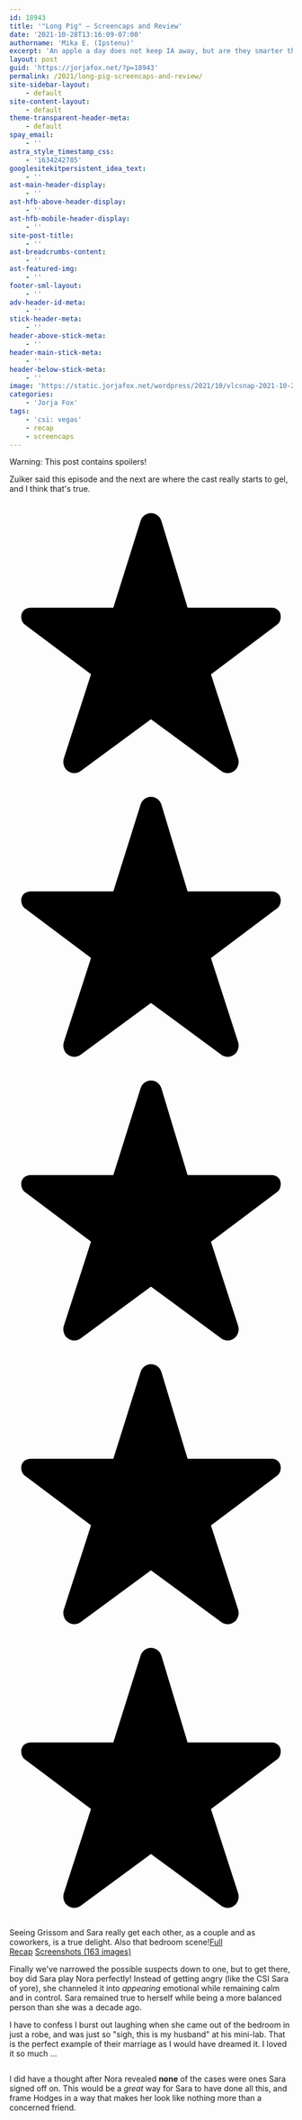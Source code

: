 ```yaml
---
id: 18943
title: '"Long Pig" – Screencaps and Review'
date: '2021-10-28T13:16:09-07:00'
authorname: 'Mika E. (Ipstenu)'
excerpt: 'An apple a day does not keep IA away, but are they smarter than Sara Sidle?'
layout: post
guid: 'https://jorjafox.net/?p=18943'
permalink: /2021/long-pig-screencaps-and-review/
site-sidebar-layout:
    - default
site-content-layout:
    - default
theme-transparent-header-meta:
    - default
spay_email:
    - ''
astra_style_timestamp_css:
    - '1634242785'
googlesitekitpersistent_idea_text:
    - ''
ast-main-header-display:
    - ''
ast-hfb-above-header-display:
    - ''
ast-hfb-mobile-header-display:
    - ''
site-post-title:
    - ''
ast-breadcrumbs-content:
    - ''
ast-featured-img:
    - ''
footer-sml-layout:
    - ''
adv-header-id-meta:
    - ''
stick-header-meta:
    - ''
header-above-stick-meta:
    - ''
header-main-stick-meta:
    - ''
header-below-stick-meta:
    - ''
image: 'https://static.jorjafox.net/wordpress/2021/10/vlcsnap-2021-10-28-12h25m53s663.jpg'
categories:
    - 'Jorja Fox'
tags:
    - 'csi: vegas'
    - recap
    - screencaps
---
```


<div class="wp-block-flfblocks-spoilers flf-spoiler alert alert-danger">Warning: This post contains spoilers!</div>

Zuiker said this episode and the next are where the cast really starts to gel, and I think that's true.

<div class="undefined flf-recap card w-75"><div class="card-body"><div class="flf-rating"><svg id="gold-star" viewbox="0 0 24 24" xmlns="http://www.w3.org/2000/svg"><path d="m22.17 9h-7.07l-2.22-7.346c-.126-.391-.481-.654-.881-.654s-.755.263-.881.654l-2.311 7.346h-6.941c-1.013 0-1.013 1-.631 1.382l5.68 4.254-2.3 7.104c-.127.393.006.826.329 1.072.324.247.764.25 1.092.009l5.962-4.386 5.962 4.386c.162.12.351.179.54.179.194 0 .388-.063.552-.187.323-.246.456-.679.329-1.072l-2.3-7.104 5.68-4.254c.384-.383.384-1.383-.591-1.383z"></path></svg><svg id="gold-star" viewbox="0 0 24 24" xmlns="http://www.w3.org/2000/svg"><path d="m22.17 9h-7.07l-2.22-7.346c-.126-.391-.481-.654-.881-.654s-.755.263-.881.654l-2.311 7.346h-6.941c-1.013 0-1.013 1-.631 1.382l5.68 4.254-2.3 7.104c-.127.393.006.826.329 1.072.324.247.764.25 1.092.009l5.962-4.386 5.962 4.386c.162.12.351.179.54.179.194 0 .388-.063.552-.187.323-.246.456-.679.329-1.072l-2.3-7.104 5.68-4.254c.384-.383.384-1.383-.591-1.383z"></path></svg><svg id="gold-star" viewbox="0 0 24 24" xmlns="http://www.w3.org/2000/svg"><path d="m22.17 9h-7.07l-2.22-7.346c-.126-.391-.481-.654-.881-.654s-.755.263-.881.654l-2.311 7.346h-6.941c-1.013 0-1.013 1-.631 1.382l5.68 4.254-2.3 7.104c-.127.393.006.826.329 1.072.324.247.764.25 1.092.009l5.962-4.386 5.962 4.386c.162.12.351.179.54.179.194 0 .388-.063.552-.187.323-.246.456-.679.329-1.072l-2.3-7.104 5.68-4.254c.384-.383.384-1.383-.591-1.383z"></path></svg><svg version="1.1" id="gold-star" viewbox="0 0 24 24" xmlns="http://www.w3.org/2000/svg"><path d="m22.17 9h-7.07l-2.22-7.346c-.126-.391-.481-.654-.881-.654s-.755.263-.881.654l-2.311 7.346h-6.941c-1.013 0-1.013 1-.631 1.382l5.68 4.254-2.3 7.104c-.127.393.006.826.329 1.072.324.247.764.25 1.092.009l5.962-4.386 5.962 4.386c.162.12.351.179.54.179.194 0 .388-.063.552-.187.323-.246.456-.679.329-1.072l-2.3-7.104 5.68-4.254c.384-.383.384-1.383-.591-1.383z"></path></svg><svg id="grey-star" viewbox="0 0 24 24" xmlns="http://www.w3.org/2000/svg"><path d="m22.17 9h-7.07l-2.22-7.346c-.126-.391-.481-.654-.881-.654s-.755.263-.881.654l-2.311 7.346h-6.941c-1.013 0-1.013 1-.631 1.382l5.68 4.254-2.3 7.104c-.127.393.006.826.329 1.072.324.247.764.25 1.092.009l5.962-4.386 5.962 4.386c.162.12.351.179.54.179.194 0 .388-.063.552-.187.323-.246.456-.679.329-1.072l-2.3-7.104 5.68-4.254c.384-.383.384-1.383-.591-1.383z"></path></svg></div><p class="card-text">Seeing Grissom and Sara really get each other, as a couple and as coworkers, is a true delight. Also that bedroom scene!<a href="https://jorjafox.net/library/recaps/csi-vegas/0104-longpig/" class="btn btn-primary">Full Recap</a> <a href="https://jorjafox.net/gallery/tv/csi-vegas/screenshots/season01/04-longpig/" class="btn btn-primary">Screenshots (163 images)</a></div></div>

Finally we've narrowed the possible suspects down to one, but to get there, boy did Sara play Nora perfectly! Instead of getting angry (like the CSI Sara of yore), she channeled it into _appearing_ emotional while remaining calm and in control. Sara remained true to herself while being a more balanced person than she was a decade ago.

I have to confess I burst out laughing when she came out of the bedroom in just a robe, and was just so "sigh, this is my husband" at his mini-lab. That is the perfect example of their marriage as I would have dreamed it. I loved it so much ...

<figure class="wp-block-image size-full"><img src="https://static.jorjafox.net/wordpress/2021/10/longpig.gif" alt="" class="wp-image-18949"/></figure>

I did have a thought after Nora revealed **none** of the cases were ones Sara signed off on. This would be a _great_ way for Sara to have done all this, and frame Hodges in a way that makes her look like nothing more than a concerned friend.
